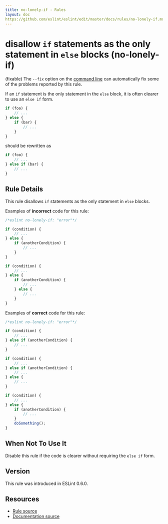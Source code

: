 ```yaml
---
title: no-lonely-if - Rules
layout: doc
https://github.com/eslint/eslint/edit/master/docs/rules/no-lonely-if.md
---
```

<!-- Note: No pull requests accepted for this file. See README.md in the root directory for details. -->

# disallow `if` statements as the only statement in `else` blocks (no-lonely-if)

(fixable) The `--fix` option on the [command line](../user-guide/command-line-interface#fix) can automatically fix some of the problems reported by this rule.

If an `if` statement is the only statement in the `else` block, it is often clearer to use an `else if` form.

```js
if (foo) {
    // ...
} else {
    if (bar) {
        // ...
    }
}
```

should be rewritten as

```js
if (foo) {
    // ...
} else if (bar) {
    // ...
}
```

## Rule Details

This rule disallows `if` statements as the only statement in `else` blocks.

Examples of **incorrect** code for this rule:

```js
/*eslint no-lonely-if: "error"*/

if (condition) {
    // ...
} else {
    if (anotherCondition) {
        // ...
    }
}

if (condition) {
    // ...
} else {
    if (anotherCondition) {
        // ...
    } else {
        // ...
    }
}
```

Examples of **correct** code for this rule:

```js
/*eslint no-lonely-if: "error"*/

if (condition) {
    // ...
} else if (anotherCondition) {
    // ...
}

if (condition) {
    // ...
} else if (anotherCondition) {
    // ...
} else {
    // ...
}

if (condition) {
    // ...
} else {
    if (anotherCondition) {
        // ...
    }
    doSomething();
}
```

## When Not To Use It

Disable this rule if the code is clearer without requiring the `else if` form.

## Version

This rule was introduced in ESLint 0.6.0.

## Resources

* [Rule source](https://github.com/eslint/eslint/tree/master/lib/rules/no-lonely-if.js)
* [Documentation source](https://github.com/eslint/eslint/tree/master/docs/rules/no-lonely-if.md)
